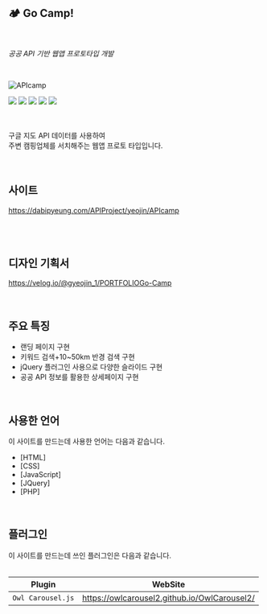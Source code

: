 ## 🏕 Go Camp!
<br>

*공공 API 기반 웹앱 프로토타입 개발*

<br>

![APIcamp](https://user-images.githubusercontent.com/84562763/134852347-7c1f3453-b6f8-456f-9fe4-0eb19cf3a944.gif)   

<img src="https://img.shields.io/badge/HTML5-E34F26?style=flat-square&logo=HTML5&logoColor=white"/></a> 
<img src="https://img.shields.io/badge/CSS3-1572B6?style=flat-square&logo=CSS3&logoColor=white"/></a> 
<img src="https://img.shields.io/badge/JavaScript-F7DF1E?style=flat-square&logo=JavaScript&logoColor=white"/></a> 
<img src="https://img.shields.io/badge/jQuery-0769AD?style=flat-square&logo=jQuery&logoColor=white"/></a> 
<img src="https://img.shields.io/badge/PHP-777BB4?style=flat-square&logo=PHP&logoColor=white"/></a> 

<br>
<br>
구글 지도 API 데이터를 사용하여<br>  
주변 캠핑업체를 서치해주는 웹앱 프로토 타입입니다.
<br>
<br>
<br>

## 사이트
https://dabipyeung.com/APIProject/yeojin/APIcamp<br>
<br>
<br>
<br>

## 디자인 기획서
https://velog.io/@gyeojin_1/PORTFOLIOGo-Camp

<br>

## 주요 특징
* 랜딩 페이지 구현   
* 키워드 검색+10~50km 반경 검색 구현   
* jQuery 플러그인 사용으로 다양한 슬라이드 구현   
* 공공 API 정보를 활용한 상세페이지 구현       
<br>

## 사용한 언어
이 사이트를 만드는데 사용한 언어는 다음과 같습니다.

* [HTML]   
* [CSS]   
* [JavaScript]   
* [JQuery]   
* [PHP]   
<br>

## 플러그인

이 사이트를 만드는데 쓰인 플러그인은 다음과 같습니다.   
<br>

| Plugin | WebSite |
|---|:---:|
| `Owl Carousel.js` | https://owlcarousel2.github.io/OwlCarousel2/ |

